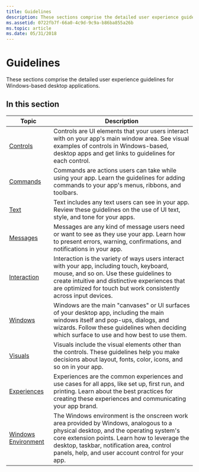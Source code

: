 ```yaml
---
title: Guidelines
description: These sections comprise the detailed user experience guidelines for Windows-based desktop applications.
ms.assetid: 0722fb7f-66a0-4c9d-9c9a-b86ba855a26b
ms.topic: article
ms.date: 05/31/2018
---
```


# Guidelines

These sections comprise the detailed user experience guidelines for Windows-based desktop applications.

## In this section



| Topic                                                     | Description                                                                                                                                                                                                                                                                                      |
|-----------------------------------------------------------|--------------------------------------------------------------------------------------------------------------------------------------------------------------------------------------------------------------------------------------------------------------------------------------------------|
| [Controls](controls.md)<br/>                       | Controls are UI elements that your users interact with on your app's main window area. See visual examples of controls in Windows-based, desktop apps and get links to guidelines for each control.<br/>                                                                                   |
| [Commands](commands.md)<br/>                       | Commands are actions users can take while using your app. Learn the guidelines for adding commands to your app's menus, ribbons, and toolbars.<br/>                                                                                                                                        |
| [Text](text.md)<br/>                               | Text includes any text users can see in your app. Review these guidelines on the use of UI text, style, and tone for your apps. <br/>                                                                                                                                                      |
| [Messages](messages.md)<br/>                       | Messages are any kind of message users need or want to see as they use your app. Learn how to present errors, warning, confirmations, and notifications in your app.<br/>                                                                                                                  |
| [Interaction](interaction.md)<br/>                 | Interaction is the variety of ways users interact with your app, including touch, keyboard, mouse, and so on. Use these guidelines to create intuitive and distinctive experiences that are optimized for touch but work consistently across input devices.<br/>                           |
| [Windows](windows.md)<br/>                         | Windows are the main "canvases" or UI surfaces of your desktop app, including the main windows itself and pop-ups, dialogs, and wizards. Follow these guidelines when deciding which surface to use and how best to use them.<br/>                                                         |
| [Visuals](visuals.md)<br/>                         | Visuals include the visual elements other than the controls. These guidelines help you make decisions about layout, fonts, color, icons, and so on in your app.<br/>                                                                                                                       |
| [Experiences](experiences.md)<br/>                 | Experiences are the common experiences and use cases for all apps, like set up, first run, and printing. Learn about the best practices for creating these experiences and communicating your app brand.<br/>                                                                              |
| [Windows Environment](windows-environment.md)<br/> | The Windows environment is the onscreen work area provided by Windows, analogous to a physical desktop, and the operating system's core extension points. Learn how to leverage the desktop, taskbar, notification area, control panels, help, and user account control for your app.<br/> |



 

 

 





